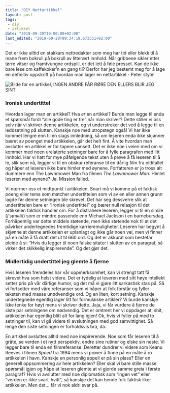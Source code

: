 ```yaml
---
title: "DIY Nettartikkel"
layout: post
tags: 
 - diy,
 - artikkel
date: "2019-09-20T10:00:00+02:00"
last_edited: "2019-09-20T09:34:19.673351+02:00"
---
```

Det er ikke alltid en stakkars nettredaktør som meg har tid eller blekk til å mane frem bokrull på bokrull av litterært innhold. Når gribbene sikler etter tørre vitser og framtvungne ordspill, er det lett å føle presset. Kan de ikke bare lese om kaffekoker’n en gang til? Derfor har jeg bestemt meg for å lage en definitiv oppskrift på hvordan man lager en nettartikkel - Peter style!

![Bilde for en artikkel, INGEN ANDRE FÅR RØRE DEN ELLERS BLIR JEG SINT](https://online.ntnu.no/media/images/responsive/4191cfcb-ff48-41a8-ad8a-c3fc0a181d8e.png)

### Ironisk undertittel

Hvordan lager man en artikkel? Hva *er* en artikkel? Burde man legge til enda et spørsmål fordi “alle gode ting er tre” når man skriver? Dette stiller vi oss selv når vi skriver denne artikkelen, og vi understreker det ved å legge til en leddsetning på slutten. Kanskje noe med utropstegn også! Vi har ikke kommet lengre enn til en slags innledning, så om leseren enda ikke skjønner bæret av poenget med artikkelen, går det helt fint. Å vite hvordan man avslutter en artikkel er for tapere uansett. Det er ikke noe i veien med om vi kommer med noen urelaterte setninger bare for å fylle paragrafen med litt innhold. Har vi hatt for mye påfølgende tekst uten å prøve å få leseren til å le, slik som nå, legger vi til en obskur referanse til en dårlig film fra nittitallet og håper at leseren ikke bare himler med øynene. Forfatteren er jo tross alt dummere enn The Lawnmower Man fra filmen *The Lawnmower Man*. Himlet leseren med øynene? Ja. Mission failed.

Vi nærmer oss et midtpunkt i artikkelen. Snart må vi komme på et faktisk poeng eller tema som matcher undertittelen som vi av en eller annen grunn lagde før denne setningen ble skrevet. Det har seg dessverre slik at undertittelen bare er “Ironisk undertittel” og bærer null relasjon til det artikkelen faktisk handler om. For å distrahere leseren, legger vi til en simile (/ˈsɪməli/) som er mindre passende enn Michael Jackson i en barnebursdag. Forhåpentlig var dette middels støtende, men ikke støtende nok til at det påvirker undertegnedes fremtidige karrieremuligheter. Leseren har begynt å skjønne at denne artikkelen er uplanlagt og ikke går noen vei, men vi finner på en måte å få dratt det ut til 660 ord. Og det er akkurat som bestefar pleide å si: “Hvis du legger til noen falske sitater i slutten av en paragraf, så virker det skikkelig inspirerende”. Og det gjør det.

### Midlertidig undertittel jeg glemte å fjerne

Hvis leseren fremdeles har vår oppmerksomhet, kan vi strengt tatt få skrevet hva som helst videre. Det er tydelig at leseren med sitt høye intellekt setter pris på vår dårlige humor, og det må vi gjøre litt sarkastisk stas på. Så vi fortsetter med våre referanser som vi håper at folk forstår og fyller teksten med masse unødvendige ord. Og en liten, kort setning. Kanskje undertegnede egentlig lager litt for formulaiske artikler? Vi burde kanskje ikke tenke for høyt mens vi skriver dette. Jaja, vi får vurdere å fjerne de siste par setningene om nødvendig. Det er omtrent her vi oppdager at, shit, artikkelen har egentlig blitt alt for lang igjen! Ok, hvis vi fyller på med to setninger til, kan vi gå videre til avslutningen med god samvittighet. Så lenge den siste setningen er forholdsvis bra, da.

En artikkel avsluttes alltid med noe inspirerende. Noe som får leseren til å gråte, se verden i et nytt perspektiv, endre sine rutiner og elske sin neste. Vi legger bare til enda en filmreferanse. Deretter dundrer vi videre som Keanu Reeves i filmen *Speed* fra 1994 mens vi prøver å finne på en måte å ro artikkelen i havn. Kanskje en personlig appell er på sin plass? Eller en generell oppsummering av hele artikkelen? Eller skal vi bare stille masse spørsmål igjen og håpe at leseren glemte at vi gjorde samme greia i første paragraf? Hvis vi avslutter med noe diplomatisk som “ingen vet” eller “verden er ikke svart-hvitt”, så kanskje det kan hende folk faktisk liker artikkelen. Men det… får vi nok aldri svar på.
